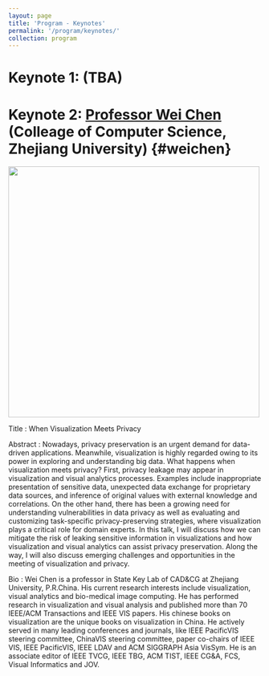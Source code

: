 ```yaml
---
layout: page
title: 'Program - Keynotes'
permalink: '/program/keynotes/'
collection: program
---
```


<!-- Format: pre-recorded video and live QA -->

# Keynote 1: (TBA)

# Keynote 2: [Professor Wei Chen](http://www.cad.zju.edu.cn/home/chenwei/) (Colleage of Computer Science, Zhejiang University) {#weichen}

<img src="{{ site.url }}{{ site.baseurl }}/assets/images/keynotes/WeiChen.png" width="500" height="500" />

Title
: When Visualization Meets Privacy

Abstract
:  Nowadays, privacy preservation is an urgent demand for data-driven applications. Meanwhile, visualization is highly regarded owing to its power in exploring and understanding big data. What happens when visualization meets privacy? First, privacy leakage may appear in visualization and visual analytics processes. Examples include inappropriate presentation of sensitive data, unexpected data exchange for proprietary data sources, and inference of original values with external knowledge and correlations. On the other hand, there has been a growing need for understanding vulnerabilities in data privacy as well as evaluating and customizing task-specific privacy-preserving strategies, where visualization plays a critical role for domain experts. In this talk, I will discuss how we can mitigate the risk of leaking sensitive information in visualizations and how visualization and visual analytics can assist privacy preservation. Along the way, I will also discuss emerging challenges and opportunities in the meeting of visualization and privacy.

Bio
: Wei Chen is a professor in State Key Lab of CAD&CG at Zhejiang University, P.R.China. His current research interests include visualization, visual analytics and bio-medical image computing. He has performed research in visualization and visual analysis and published more than 70 IEEE/ACM Transactions and IEEE VIS papers. His chinese books on visualization are the unique books on visualization in China. He actively served in many leading conferences and journals, like IEEE PacificVIS steering committee, ChinaVIS steering committee, paper co-chairs of IEEE VIS, IEEE PacificVIS, IEEE LDAV and ACM SIGGRAPH Asia VisSym. He is an associate editor of IEEE TVCG, IEEE TBG, ACM TIST, IEEE CG&A, FCS, Visual Informatics and JOV.
